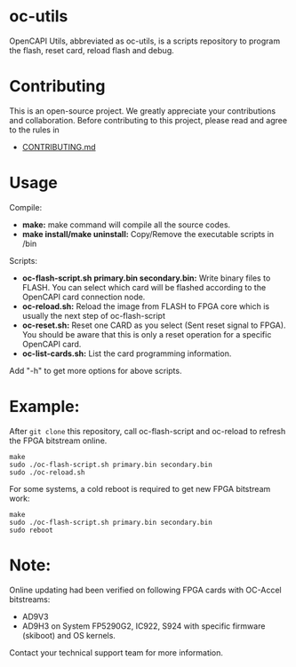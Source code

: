 # oc-utils
OpenCAPI Utils, abbreviated as oc-utils, is a scripts repository to program the flash, reset card, reload flash and debug.

# Contributing
This is an open-source project. We greatly appreciate your contributions and collaboration.
Before contributing to this project, please read and agree to the rules in
* [CONTRIBUTING.md](CONTRIBUTING.md)

# Usage
Compile:

* **make:** make command will compile all the source codes.
* **make install/make uninstall:** Copy/Remove the executable scripts in /bin

Scripts:

* **oc-flash-script.sh primary.bin secondary.bin:** Write binary files to FLASH. You can select which card will be flashed according to the OpenCAPI card connection node.
* **oc-reload.sh:** Reload the image from FLASH to FPGA core which is usually the next step of oc-flash-script
* **oc-reset.sh:** Reset one CARD as you select (Sent reset signal to FPGA). You should be aware that this is only a reset operation for a specific OpenCAPI card.
* **oc-list-cards.sh:** List the card programming information. 

Add "-h" to get more options for above scripts.

# Example:
After `git clone` this repository, call oc-flash-script and oc-reload to refresh the FPGA bitstream online. 

```
make
sudo ./oc-flash-script.sh primary.bin secondary.bin
sudo ./oc-reload.sh
```

For some systems, a cold reboot is required to get new FPGA bitstream work:
```
make
sudo ./oc-flash-script.sh primary.bin secondary.bin
sudo reboot
```

# Note: 
Online updating had been verified on following FPGA cards with OC-Accel bitstreams:
* AD9V3
* AD9H3
on System FP5290G2, IC922, S924 with specific firmware (skiboot) and OS kernels. 

Contact your technical support team for more information.



